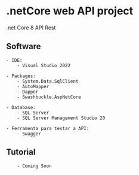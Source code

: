 # .netCore web API project
.net Core 8 API Rest

## Software

	- IDE:
		- Visual Studio 2022
  
	- Packages:
    	- System.Data.SqlClient
		- AutoMapper
    	- Dapper
    	- Swashbuckle.AspNetCore
      
	- Database:
		- SQL Server
    	- SQL Server Management Studio 20
     
	- Ferramenta para testar a API:
		- Swagger	
  
## Tutorial
		- Coming Soon	
